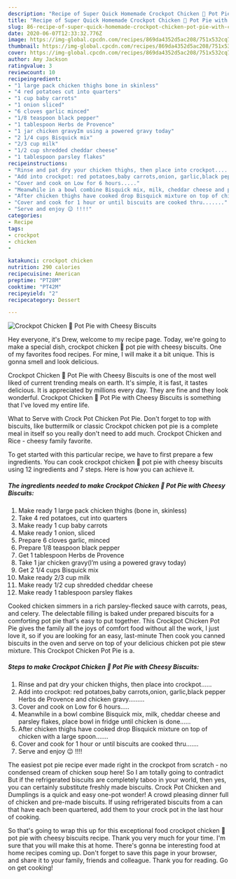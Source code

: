 ```yaml
---
description: "Recipe of Super Quick Homemade Crockpot Chicken 🐔 Pot Pie with Cheesy Biscuits"
title: "Recipe of Super Quick Homemade Crockpot Chicken 🐔 Pot Pie with Cheesy Biscuits"
slug: 86-recipe-of-super-quick-homemade-crockpot-chicken-pot-pie-with-cheesy-biscuits
date: 2020-06-07T12:33:32.776Z
image: https://img-global.cpcdn.com/recipes/869da4352d5ac208/751x532cq70/crockpot-chicken-🐔-pot-pie-with-cheesy-biscuits-recipe-main-photo.jpg
thumbnail: https://img-global.cpcdn.com/recipes/869da4352d5ac208/751x532cq70/crockpot-chicken-🐔-pot-pie-with-cheesy-biscuits-recipe-main-photo.jpg
cover: https://img-global.cpcdn.com/recipes/869da4352d5ac208/751x532cq70/crockpot-chicken-🐔-pot-pie-with-cheesy-biscuits-recipe-main-photo.jpg
author: Amy Jackson
ratingvalue: 3
reviewcount: 10
recipeingredient:
- "1 large pack chicken thighs bone in skinless"
- "4 red potatoes cut into quarters"
- "1 cup baby carrots"
- "1 onion sliced"
- "6 cloves garlic minced"
- "1/8 teaspoon black pepper"
- "1 tablespoon Herbs de Provence"
- "1 jar chicken gravyIm using a powered gravy today"
- "2 1/4 cups Bisquick mix"
- "2/3 cup milk"
- "1/2 cup shredded cheddar cheese"
- "1 tablespoon parsley flakes"
recipeinstructions:
- "Rinse and pat dry your chicken thighs, then place into crockpot......"
- "Add into crockpot: red potatoes,baby carrots,onion, garlic,black pepper Herbs de Provence and chicken gravy........."
- "Cover and cook on Low for 6 hours....."
- "Meanwhile in a bowl combine Bisquick mix, milk, cheddar cheese and parsley flakes, place bowl in fridge until chicken is done......"
- "After chicken thighs have cooked drop Bisquick mixture on top of chicken with a large spoon......."
- "Cover and cook for 1 hour or until biscuits are cooked thru......."
- "Serve and enjoy 😉 !!!!"
categories:
- Recipe
tags:
- crockpot
- chicken
- 

katakunci: crockpot chicken  
nutrition: 290 calories
recipecuisine: American
preptime: "PT28M"
cooktime: "PT42M"
recipeyield: "2"
recipecategory: Dessert

---
```



![Crockpot Chicken 🐔 Pot Pie with Cheesy Biscuits](https://img-global.cpcdn.com/recipes/869da4352d5ac208/751x532cq70/crockpot-chicken-🐔-pot-pie-with-cheesy-biscuits-recipe-main-photo.jpg)

Hey everyone, it's Drew, welcome to my recipe page. Today, we're going to make a special dish, crockpot chicken 🐔 pot pie with cheesy biscuits. One of my favorites food recipes. For mine, I will make it a bit unique. This is gonna smell and look delicious.

Crockpot Chicken 🐔 Pot Pie with Cheesy Biscuits is one of the most well liked of current trending meals on earth. It's simple, it is fast, it tastes delicious. It is appreciated by millions every day. They are fine and they look wonderful. Crockpot Chicken 🐔 Pot Pie with Cheesy Biscuits is something that I've loved my entire life.

What to Serve with Crock Pot Chicken Pot Pie. Don&#39;t forget to top with biscuits, like buttermilk or classic Crockpot chicken pot pie is a complete meal in itself so you really don&#39;t need to add much. Crockpot Chicken and Rice - cheesy family favorite.


To get started with this particular recipe, we have to first prepare a few ingredients. You can cook crockpot chicken 🐔 pot pie with cheesy biscuits using 12 ingredients and 7 steps. Here is how you can achieve it.

<!--inarticleads1-->

##### The ingredients needed to make Crockpot Chicken 🐔 Pot Pie with Cheesy Biscuits:

1. Make ready 1 large pack chicken thighs (bone in, skinless)
1. Take 4 red potatoes, cut into quarters
1. Make ready 1 cup baby carrots
1. Make ready 1 onion, sliced
1. Prepare 6 cloves garlic, minced
1. Prepare 1/8 teaspoon black pepper
1. Get 1 tablespoon Herbs de Provence
1. Take 1 jar chicken gravy(I’m using a powered gravy today)
1. Get 2 1/4 cups Bisquick mix
1. Make ready 2/3 cup milk
1. Make ready 1/2 cup shredded cheddar cheese
1. Make ready 1 tablespoon parsley flakes


Cooked chicken simmers in a rich parsley-flecked sauce with carrots, peas, and celery. The delectable filling is baked under prepared biscuits for a comforting pot pie that&#39;s easy to put together. This Crockpot Chicken Pot Pie gives the family all the joys of comfort food without all the work, I just love it, so if you are looking for an easy, last-minute Then cook you canned biscuits in the oven and serve on top of your delicious chicken pot pie stew mixture. This Crockpot Chicken Pot Pie is a. 

<!--inarticleads2-->

##### Steps to make Crockpot Chicken 🐔 Pot Pie with Cheesy Biscuits:

1. Rinse and pat dry your chicken thighs, then place into crockpot......
1. Add into crockpot: red potatoes,baby carrots,onion, garlic,black pepper Herbs de Provence and chicken gravy.........
1. Cover and cook on Low for 6 hours.....
1. Meanwhile in a bowl combine Bisquick mix, milk, cheddar cheese and parsley flakes, place bowl in fridge until chicken is done......
1. After chicken thighs have cooked drop Bisquick mixture on top of chicken with a large spoon.......
1. Cover and cook for 1 hour or until biscuits are cooked thru.......
1. Serve and enjoy 😉 !!!!


The easiest pot pie recipe ever made right in the crockpot from scratch - no condensed cream of chicken soup here! So I am totally going to contradict But if the refrigerated biscuits are completely taboo in your world, then yes, you can certainly substitute freshly made biscuits. Crock Pot Chicken and Dumplings is a quick and easy one-pot wonder! A crowd pleasing dinner full of chicken and pre-made biscuits. If using refrigerated biscuits from a can that have each been quartered, add them to your crock pot in the last hour of cooking. 

So that's going to wrap this up for this exceptional food crockpot chicken 🐔 pot pie with cheesy biscuits recipe. Thank you very much for your time. I'm sure that you will make this at home. There's gonna be interesting food at home recipes coming up. Don't forget to save this page in your browser, and share it to your family, friends and colleague. Thank you for reading. Go on get cooking!
